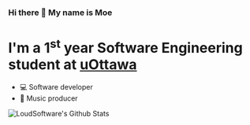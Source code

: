 ### Hi there 👋 My name is Moe

<!--
**moebachrouch/moebachrouch** is a ✨ _special_ ✨ repository because its `README.md` (this file) appears on your GitHub profile.-->

# I'm a 1<sup>st</sup> year Software Engineering student at [uOttawa]

* 💻  Software developer
* 🎹  Music producer

<img align="left" alt="LoudSoftware's Github Stats" src="https://github-readme-stats.vercel.app/api?username=moebachrouch&show_icons=true&hide_border=true" />

[uOttawa]: https://www.uottawa.ca/en

